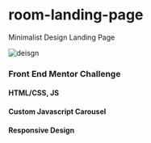 # room-landing-page
Minimalist Design Landing Page


![deisgn](https://user-images.githubusercontent.com/44114775/120635085-ac95e380-c489-11eb-83c5-11b22e0667f9.jpg)


<h3>Front End Mentor Challenge</h3>
<h4>HTML/CSS, JS</h4>
<h4>Custom Javascript Carousel</h4>
<h4>Responsive Design</h4>

